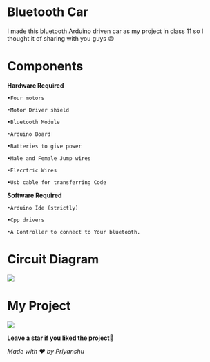 # Bluetooth Car
I made this bluetooth Arduino driven car as my project in class 11 so I thought it of sharing with you guys 😄
# Components 
**Hardware Required** 
```
•Four motors

•Motor Driver shield

•Bluetooth Module

•Arduino Board

•Batteries to give power

•Male and Female Jump wires 

•Elecrtric Wires 

•Usb cable for transferring Code 
```
**Software Required**
```
•Arduino Ide (strictly)

•Cpp drivers 
 
•A Controller to connect to Your bluetooth.
```
# Circuit Diagram
<img src="https://cdn.discordapp.com/attachments/907528094246662164/919215094590763058/bluetooth_car_circuit2.jpg">

# My Project 

<img src ="https://media.discordapp.net/attachments/732683540143013948/755419301397135440/Screenshot_20200915-185604__01.jpg">

**Leave a star if you liked the project**🌟

*Made with ❤️ by Priyanshu*
